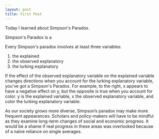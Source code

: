 ```yaml
---
layout: post
title: First Post
---
```


Today I learned about Simpson's Paradox.  

Simpson's Paradox is a 

Every Simpson's paradox involves at least three variables:
1. the explained
2. the observed explanatory
3. the lurking explanatory

If the effect of the observed explanatory variable on the explained variable changes directions when you account for the lurking explanatory variable, you've got a Simpson's Paradox.
For example, to the right, x appears to have a negative effect on y, but the opposite is true when you account for color. y is the explained variable, x the observed explanatory variable, and color the lurking explanatory variable.



As our society grows more diverse, Simpson’s paradox may make more frequent appearances. Scholars and policy-makers will have to be mindful as they examine long-term changes of social and economic progress. It would be a shame if real progress in these areas was overlooked because of a naïve reliance on single averages.
